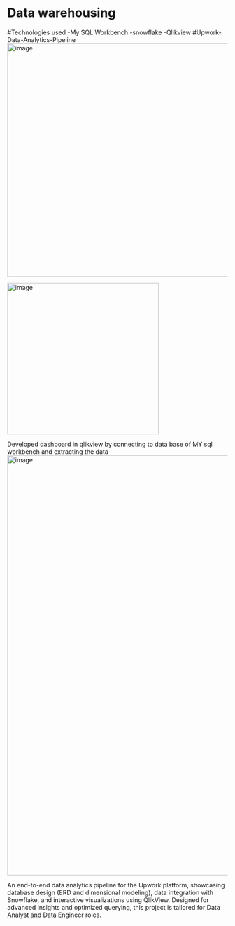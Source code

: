 # Data warehousing
#Technologies used
-My SQL Workbench
-snowflake
-Qlikview
#Upwork-Data-Analytics-Pipeline
<img width="533" alt="image" src="https://github.com/user-attachments/assets/48a590e8-501d-4308-b8bc-b3af541f5c3d" />

<img width="346" alt="image" src="https://github.com/user-attachments/assets/f10ae483-dee8-48b8-9025-afc40e421877" />

Developed dashboard in qlikview by connecting to data base of MY sql workbench and extracting the data
<img width="959" alt="image" src="https://github.com/user-attachments/assets/f14e7628-00f6-4052-91d5-9158c9701239" />

An end-to-end data analytics pipeline for the Upwork platform, showcasing database design (ERD and dimensional modeling), data integration with Snowflake, and interactive visualizations using QlikView. Designed for advanced insights and optimized querying, this project is tailored for Data Analyst and Data Engineer roles.
